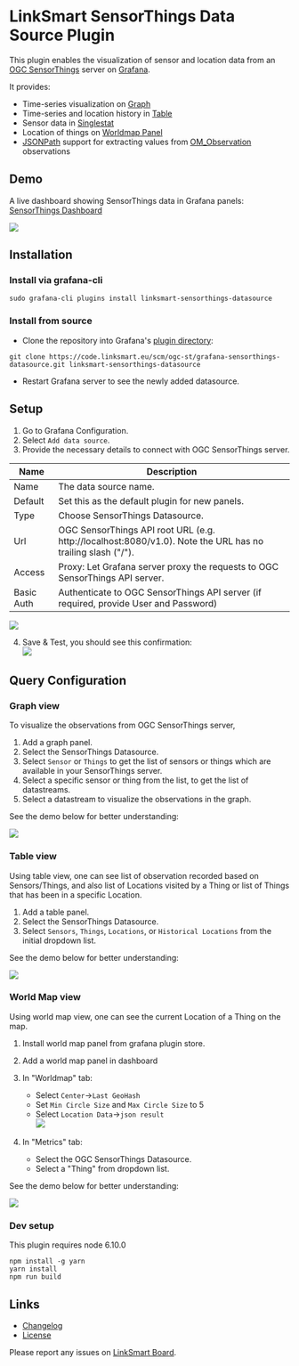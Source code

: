 # LinkSmart SensorThings Data Source Plugin
This plugin enables the visualization of sensor and location data from an [OGC SensorThings](https://github.com/opengeospatial/sensorthings) server on [Grafana](http://grafana.org/).

It provides:
* Time-series visualization on [Graph](https://grafana.com/plugins/graph)
* Time-series and location history in [Table](https://grafana.com/plugins/table)
* Sensor data in [Singlestat](https://grafana.com/plugins/singlestat)
* Location of things on [Worldmap Panel](https://grafana.com/plugins/grafana-worldmap-panel)
* [JSONPath](https://goessner.net/articles/JsonPath/index.html#e2) support for extracting values from [OM_Observation](http://docs.opengeospatial.org/is/15-078r6/15-078r6.html#table_12) observations

## Demo
A live dashboard showing SensorThings data in Grafana panels: [SensorThings Dashboard](https://demo.linksmart.eu/grafana/d/OUQUMYDmz/ogc-sensorthings)

[![](https://code.linksmart.eu/projects/OGC-ST/repos/grafana-sensorthings-datasource/raw/img/dashboard_small.png)](https://code.linksmart.eu/projects/OGC-ST/repos/grafana-sensorthings-datasource/raw/img/dashboard.png)

## Installation

### Install via grafana-cli
```
sudo grafana-cli plugins install linksmart-sensorthings-datasource
```

### Install from source

* Clone the repository into Grafana's [plugin directory](http://docs.grafana.org/plugins/installation/#grafana-plugin-directory):
```
git clone https://code.linksmart.eu/scm/ogc-st/grafana-sensorthings-datasource.git linksmart-sensorthings-datasource
```
* Restart Grafana server to see the newly added datasource.

## Setup

1. Go to Grafana Configuration.
2. Select `Add data source`.
3. Provide the necessary details to connect with OGC SensorThings server.

Name | Description
------------ | -------------
Name | The data source name.
Default | Set this as the default plugin for new panels.
Type | Choose SensorThings Datasource.
Url | OGC SensorThings API root URL (e.g. http://localhost:8080/v1.0). Note the URL has no trailing slash ("/").
Access | Proxy: Let Grafana server proxy the requests to OGC SensorThings API server.
Basic Auth | Authenticate to OGC SensorThings API server (if required, provide User and Password)

![](https://code.linksmart.eu/projects/OGC-ST/repos/grafana-sensorthings-datasource/raw/img/datasource_setup.png)

4. Save & Test, you should see this confirmation:  
![](https://code.linksmart.eu/projects/OGC-ST/repos/grafana-sensorthings-datasource/raw/img/datasource_setup_confirmation.png)

## Query Configuration

### Graph view
To visualize the observations from OGC SensorThings server,

1. Add a graph panel.
2. Select the SensorThings Datasource.
3. Select `Sensor` or `Things` to get the list of sensors or things which are available in your SensorThings server.
4. Select a specific sensor or thing from the list, to get the list of datastreams.
5. Select a datastream to visualize the observations in the graph.

See the demo below for better understanding:

![](https://code.linksmart.eu/projects/OGC-ST/repos/grafana-sensorthings-datasource/raw/img/graph_demo.gif)

### Table view
Using table view, one can see list of observation recorded based on Sensors/Things, and also list of Locations visited by a Thing or list of Things that has been in a specific Location.

1. Add a table panel.
2. Select the SensorThings Datasource.
3. Select `Sensors`, `Things`, `Locations`, or `Historical Locations` from the initial dropdown list.

See the demo below for better understanding:

![](https://code.linksmart.eu/projects/OGC-ST/repos/grafana-sensorthings-datasource/raw/img/table_demo.gif)

### World Map view
Using world map view, one can see the current Location of a Thing on the map.

1. Install world map panel from grafana plugin store.
2. Add a world map panel in dashboard
3. In "Worldmap" tab:
    * Select `Center`->`Last GeoHash`
    * Set `Min Circle Size` and `Max Circle Size` to 5
    * Select `Location Data`->`json result`  
![](https://code.linksmart.eu/projects/OGC-ST/repos/grafana-sensorthings-datasource/raw/img/worldmap_config.png)

4. In "Metrics" tab:
    * Select the OGC SensorThings Datasource.
    * Select a "Thing" from dropdown list.

See the demo below for better understanding:

![](https://code.linksmart.eu/projects/OGC-ST/repos/grafana-sensorthings-datasource/raw/img/worldmap_demo.gif)



### Dev setup

This plugin requires node 6.10.0
```
npm install -g yarn
yarn install
npm run build
```

## Links
* [Changelog](https://code.linksmart.eu/projects/OGC-ST/repos/grafana-sensorthings-datasource/browse/CHANGELOG.md)
* [License](https://code.linksmart.eu/projects/OGC-ST/repos/grafana-sensorthings-datasource/raw/LICENSE)

Please report any issues on [LinkSmart Board](https://boards.linksmart.eu).